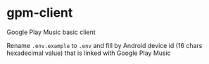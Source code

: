 # gpm-client
Google Play Music basic client

Rename `.env.example` to `.env` and fill by Android device id (16 chars hexadecimal value) that is linked with Google Play Music
